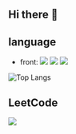 ## Hi there 👋

## language

- front: <img src="https://img.shields.io/badge/-HTML5-E34F26?style=flat-square&logo=html5&logoColor=white" /> <img src="https://img.shields.io/badge/-CSS3-1572B6?style=flat-square&logo=css3" /> <img src="https://img.shields.io/badge/-JavaScript-oringe?style=flat-square&logo=javascript" />

![Top Langs](https://github-readme-stats.vercel.app/api/top-langs/?username=MinorN)

## LeetCode

![](https://stats.justsong.cn/api/leetcode?username=零&cn=true)
